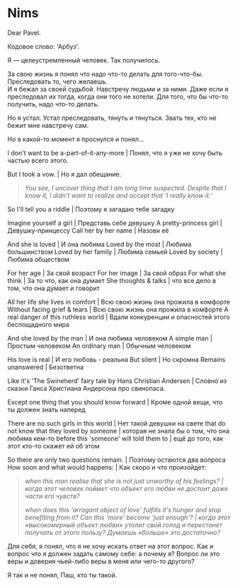 # Nims

Dear Pavel.

Кодовое слово: 'Арбуз'.

Я — целеустремленный человек. Так получилось. 

За свою жизнь я понял что надо что-то делать для того-что-бы. Преследовать то, чего желаешь. \
И я бежал за своей судьбой. Навстречу людьми и за ними. Даже если я преследовал их тогда, когда они того не хотели. Для того, что бы что-то получить, надо что-то делать.

Но я устал. Устал преследовать, тянуть и тянуться. Звать тех, кто не бежит мне навстречу сам.

Но в какой-то момент я проснулся и понял...

I don't want to be a-part-of-it-any-more | Понял, что я уже не хочу быть частью всего этого.

But I took a vow. | Но я дал обещание.

> *You see, I uncover thing that I am long time suspected. Despite that I know it, I didn't want to realize and accept that 'I really know it.'*

So I'll tell you a riddle | Поэтому я загадаю тебе загадку

Imagine yourself a girl | Представь себе девушку
A pretty-princess girl | Девушку-принцессу
Call her by her name | Назови её

And she is loved | И она любима
Loved by the most | Любима большинством
Loved by her family | Любима семьей
Loved by society | Любима обществом

For her age | За свой возраст
For her image | За свой образ
For what she think | За то что, как она думает
She thoughts & talks | что все дело в том, что она думает и говорит

All her life she lives in comfort | Всю свою жизнь она прожила в комфорте
Without facing grief & tears | Всю свою жизнь она прожила в комфорте
A real danger of this ruthless world | Вдали конкуренции и опасностей этого беспощадного мира

And she loved by the man | И она любима человеком
A simple man | Простым человеком
An ordinary man | Обычным человеком

His love is real | И его любовь - реальна
But silent | Но скромна
Remains unanswered  | Безответна

Like it's 'The Swineherd' fairy tale by Hans Christian Andersen | Словно из сказки Ганса Христиана Андерсона про свинопаса.

Except one thing that you should know forward | Кроме одной вещи, что ты должен знать наперед

There are no such girls in this world | Нет такой девушки на свете
that do not know that they loved by someone | которая не знала бы о том, что она любима кем-то
before this 'someone' will told them to | ещё до того, как этот кто-то скажет ей об этом

So there are only two questions remain. | Поэтому остаются два вопроса
How soon and what would happens: | Как скоро и что произойдет:

> *when this man realise that she is not just unworthy of his feelings? | когда этот человек поймет что объект его любви не достоит даже части его чувств?*
>
> *when does this 'arrogant object of love' fulfills it's hunger and stop benefiting from it? Can this 'more' become 'just enough'? | когда этот «высокомерный объект любви» утолит свой голод и перестанет получать от этого пользу? Думаешь «больше» это достаточно?*

Для себя, я понял, что я не хочу искать ответ на этот вопрос. Как и вопрос что я должен задать самому себе: а почему я? Вопрос ли это веры и доверия чьей-либо веры в меня или чего-то другого?

Я так и не понял, Паш, кто ты такой.
